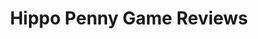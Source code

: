 ---
title: Hippo Penny Game Reviews
layout: scoredetail
permalink: /meta-score/tchia
header:
  teaser: /assets/images/tchia.jpg
  video:
    id: _d-5T_cAT7Y
    provider: youtube
---